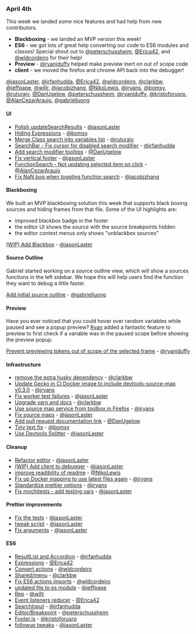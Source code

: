 ### April 4th

This week we landed some nice features and had help from new contributors.

* **Blackboxing** - we landed an MVP version this week!
* **ES6** - we got lots of great help converting our code to ES6 modules and classes! Special shout out to [@peterschussheim], [@Erica42], and [@wldcordeiro] for their help!
* **Preview** - [@ryanjduffy] helped make preview inert on out of scope code
* **client** - we moved the firefox and chrome API back into the debugger!

[@jasonLaster], [@irfanhudda], [@Erica42], [@wldcordeiro], [@clarkbw], [@jeffpape], [@willr], [@jacobjzhang], [@NikoLewis], [@jryans], [@bomsy], [@ruturajv], [@DanUgelow], [@peterschussheim], [@ryanjduffy], [@kristoforusrp], [@AlanCezarAraujo], [@gabrielluong]

#### UI

* [Polish updateSearchResults][pr-12] - [@jasonLaster]
* [Hiding Expressions][pr-17] - [@bomsy]
* [Merge Class search into variables list][pr-20] - [@ruturajv]
* [SearchBar - Fix cursor for disabled search modifier][pr-21] - [@irfanhudda]
* [Add search modifier tooltips][pr-30] - [@DanUgelow]
* [Fix vertical footer][pr-34] - [@jasonLaster]
* [FunctionSearch - Not updating selected item on click][pr-38] - [@AlanCezarAraujo]
* [Fix NaN bug when toggling function search][pr-13] - [@jacobjzhang]

#### Blackboxing

We built an MVP blackboxing solution this week that supports black boxing sources and hiding frames from that file. Some of the UI highlights are:

* improved blackbox badge in the footer
* the editor UI shows the source with the source breakpoints hidden
* the editor context menus only shows "unblackbox sources"

[(WIP) Add Blackbox][pr-41] - [@jasonLaster]

#### Source Outline

Gabriel started working on a source outline view, which will show a sources functions in the left sidebar. We hope this will help users find the function they want to debug a little faster.

[Add initial source outline][pr-42] - [@gabrielluong]

#### Preview

Have you ever noticed that you could hover over random variables while paused and see a popup preview?  [Ryan][@ryanjduffy] added a fantastic feature to preview to first check if a variable was in the paused scope before showing the preview popup.

[Prevent previewing tokens out of scope of the selected frame][pr-33] - [@ryanjduffy]

#### Infrastructure
* [remove the extra husky dependency][pr-14] - [@clarkbw]
* [Update Gecko in CI Docker image to include devtools-source-map v0.3.0][pr-16] - [@jryans]
* [Fix worker test failures][pr-18] - [@jasonLaster]
* [Upgrade yarn and docs][pr-19] - [@clarkbw]
* [Use source map service from toolbox in Firefox][pr-22] - [@jryans]
* [Fix source maps][pr-24] - [@jasonLaster]
* [Add pull request documentation link][pr-28] - [@DanUgelow]
* [Tiny text fix][pr-39] - [@bomsy]
* [Use Devtools Splitter][pr-40] - [@jasonLaster]


#### Cleanup

* [Refactor editor][pr-6] - [@jasonLaster]
* [(WIP) Add client to debugger][pr-11] - [@jasonLaster]
* [improve readibility of readme][pr-15] - [@NikoLewis]
* [Fix up Docker mapping to use latest files again][pr-25] - [@jryans]
* [Standardize prettier options][pr-26] - [@jryans]
* [Fix mochitests - add testing vars][pr-27] - [@jasonLaster]

#### Prettier improvements

* [Fix the tests][pr-29] - [@jasonLaster]
* [tweak script][pr-36] - [@jasonLaster]
* [Fix arguments][pr-37] - [@jasonLaster]

#### ES6

* [ResultList and Accordion][pr-1] - [@irfanhudda]
* [Expressions][pr-2] - [@Erica42]
* [Convert actions][pr-3] - [@wldcordeiro]
* [Shared/menu][pr-4] - [@clarkbw]
* [Fix ES6 actions imports][pr-5] - [@wldcordeiro]
* [updated file to es module][pr-7] - [@jeffpape]
* [Rep][pr-8] - [@willr]
* [Event listeners reducer][pr-9] - [@Erica42]
* [SearchInput][pr-31] - [@irfanhudda]
* [Editor/Breakpoint][pr-32] - [@peterschussheim]
* [Footer.js][pr-35] - [@kristoforusrp]
* [followup tweaks][pr-23] - [@jasonLaster]


[pr-0]:https://github.com/firefox-devtools/debugger/pull/2479
[pr-1]:https://github.com/firefox-devtools/debugger/pull/2477
[pr-2]:https://github.com/firefox-devtools/debugger/pull/2482
[pr-3]:https://github.com/firefox-devtools/debugger/pull/2481
[pr-4]:https://github.com/firefox-devtools/debugger/pull/2469
[pr-5]:https://github.com/firefox-devtools/debugger/pull/2483
[pr-6]:https://github.com/firefox-devtools/debugger/pull/2428
[pr-7]:https://github.com/firefox-devtools/debugger/pull/2472
[pr-8]:https://github.com/firefox-devtools/debugger/pull/2474
[pr-9]:https://github.com/firefox-devtools/debugger/pull/2473
[pr-10]:https://github.com/firefox-devtools/debugger/pull/2480
[pr-11]:https://github.com/firefox-devtools/debugger/pull/2478
[pr-12]:https://github.com/firefox-devtools/debugger/pull/2488
[pr-13]:https://github.com/firefox-devtools/debugger/pull/2484
[pr-14]:https://github.com/firefox-devtools/debugger/pull/2502
[pr-15]:https://github.com/firefox-devtools/debugger/pull/2494
[pr-16]:https://github.com/firefox-devtools/debugger/pull/2495
[pr-17]:https://github.com/firefox-devtools/debugger/pull/2453
[pr-18]:https://github.com/firefox-devtools/debugger/pull/2504
[pr-19]:https://github.com/firefox-devtools/debugger/pull/2501
[pr-20]:https://github.com/firefox-devtools/debugger/pull/2486
[pr-21]:https://github.com/firefox-devtools/debugger/pull/2461
[pr-22]:https://github.com/firefox-devtools/debugger/pull/2506
[pr-23]:https://github.com/firefox-devtools/debugger/pull/2510
[pr-24]:https://github.com/firefox-devtools/debugger/pull/2515
[pr-25]:https://github.com/firefox-devtools/debugger/pull/2507
[pr-26]:https://github.com/firefox-devtools/debugger/pull/2512
[pr-27]:https://github.com/firefox-devtools/debugger/pull/2508
[pr-28]:https://github.com/firefox-devtools/debugger/pull/2517
[pr-29]:https://github.com/firefox-devtools/debugger/pull/2505
[pr-30]:https://github.com/firefox-devtools/debugger/pull/2516
[pr-31]:https://github.com/firefox-devtools/debugger/pull/2522
[pr-32]:https://github.com/firefox-devtools/debugger/pull/2520
[pr-33]:https://github.com/firefox-devtools/debugger/pull/2530
[pr-34]:https://github.com/firefox-devtools/debugger/pull/2535
[pr-35]:https://github.com/firefox-devtools/debugger/pull/2519
[pr-36]:https://github.com/firefox-devtools/debugger/pull/2531
[pr-37]:https://github.com/firefox-devtools/debugger/pull/2541
[pr-38]:https://github.com/firefox-devtools/debugger/pull/2524
[pr-39]:https://github.com/firefox-devtools/debugger/pull/2538
[pr-40]:https://github.com/firefox-devtools/debugger/pull/2521
[pr-41]:https://github.com/firefox-devtools/debugger/pull/2523
[pr-42]:https://github.com/firefox-devtools/debugger/pull/2544
[@jasonLaster]:http://github.com/jasonLaster
[@irfanhudda]:http://github.com/irfanhudda
[@Erica42]:http://github.com/Erica42
[@wldcordeiro]:http://github.com/wldcordeiro
[@clarkbw]:http://github.com/clarkbw
[@jeffpape]:http://github.com/jeffpape
[@willr]:http://github.com/willr
[@jacobjzhang]:http://github.com/jacobjzhang
[@NikoLewis]:http://github.com/NikoLewis
[@jryans]:http://github.com/jryans
[@bomsy]:http://github.com/bomsy
[@ruturajv]:http://github.com/ruturajv
[@DanUgelow]:http://github.com/DanUgelow
[@peterschussheim]:http://github.com/peterschussheim
[@ryanjduffy]:http://github.com/ryanjduffy
[@kristoforusrp]:http://github.com/kristoforusrp
[@AlanCezarAraujo]:http://github.com/AlanCezarAraujo
[@gabrielluong]:http://github.com/gabrielluong
